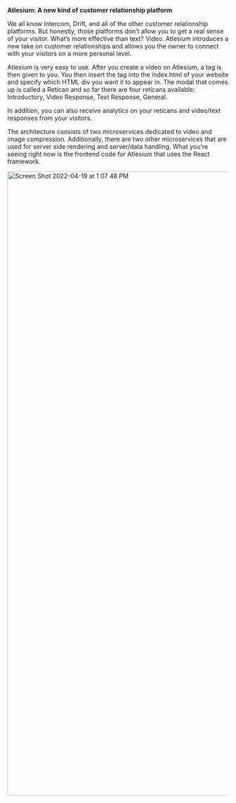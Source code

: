 <b>Atlesium: A new kind of customer relationship platform</b>

We all know Intercom, Drift, and all of the other customer relationship platforms. But honestly, those platforms don’t allow you to get a real sense of your visitor. What’s more effective than text? Video. Atlesium introduces a new take on customer relationships and allows you the owner to connect with your visitors on a more personal level. 

Atlesium is very easy to use. After you create a video on Atlesium, a tag is then given to you. You then insert the tag into the index.html of your website and specify which HTML div you want it to appear in. The modal that comes up is called a Retican and so far there are four reticans available: Introductory, Video Response, Text Response, General. 

In addition, you can also receive analytics on your reticans and video/text responses from your visitors. 

The architecture consists of two microservices dedicated to video and image compression. Additionally, there are two other microservices that are used for server side rendering and server/data handling. What you're seeing right now is the frontend code for Atlesium that uses the React framework.

<img width="1423" alt="Screen Shot 2022-04-19 at 1 07 48 PM" src="https://user-images.githubusercontent.com/13792797/164058034-42a4d0c1-8605-4151-bc8d-04b1192e6e83.png">
